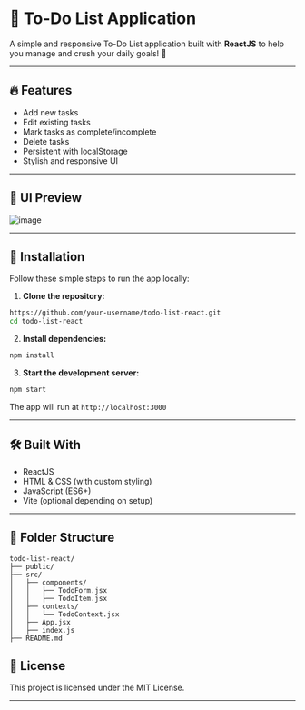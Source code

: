# 📝 To-Do List Application

A simple and responsive To-Do List application built with **ReactJS** to help you manage and crush your daily goals! 💪

---

## 🔥 Features

* Add new tasks
* Edit existing tasks
* Mark tasks as complete/incomplete
* Delete tasks
* Persistent with localStorage
* Stylish and responsive UI

---

## 📸 UI Preview
![image](https://github.com/user-attachments/assets/fccca4f9-f1c4-4350-8ec6-d62b11cf876b)


---

## 🚀 Installation

Follow these simple steps to run the app locally:

1. **Clone the repository:**

```bash
https://github.com/your-username/todo-list-react.git
cd todo-list-react
```

2. **Install dependencies:**

```bash
npm install
```

3. **Start the development server:**

```bash
npm start
```

The app will run at `http://localhost:3000`

---

## 🛠️ Built With

* ReactJS
* HTML & CSS (with custom styling)
* JavaScript (ES6+)
* Vite (optional depending on setup)

---

## 📂 Folder Structure

```
todo-list-react/
├── public/
├── src/
│   ├── components/
│   │   ├── TodoForm.jsx
│   │   ├── TodoItem.jsx
│   ├── contexts/
│   │   └── TodoContext.jsx
│   ├── App.jsx
│   ├── index.js
├── README.md
```



## 📜 License

This project is licensed under the MIT License.

---

